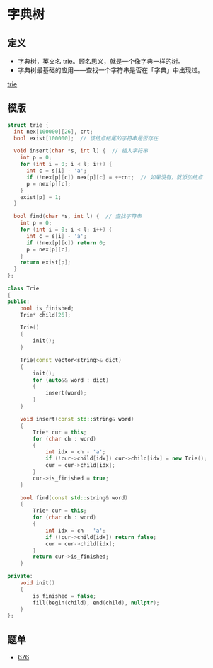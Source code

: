 # 字典树

## 定义

+ 字典树，英文名 trie。顾名思义，就是一个像字典一样的树。
+ 字典树最基础的应用——查找一个字符串是否在「字典」中出现过。

[trie](https://oi-wiki.org/string/trie/)

## 模版

```C++
struct trie {
  int nex[100000][26], cnt;
  bool exist[100000];  // 该结点结尾的字符串是否存在

  void insert(char *s, int l) {  // 插入字符串
    int p = 0;
    for (int i = 0; i < l; i++) {
      int c = s[i] - 'a';
      if (!nex[p][c]) nex[p][c] = ++cnt;  // 如果没有，就添加结点
      p = nex[p][c];
    }
    exist[p] = 1;
  }

  bool find(char *s, int l) {  // 查找字符串
    int p = 0;
    for (int i = 0; i < l; i++) {
      int c = s[i] - 'a';
      if (!nex[p][c]) return 0;
      p = nex[p][c];
    }
    return exist[p];
  }
};
```

```C++
class Trie
{
public:
    bool is_finished;
    Trie* child[26];

    Trie()
    {
        init();
    }

    Trie(const vector<string>& dict)
    {
        init();
        for (auto&& word : dict)
        {
            insert(word);
        }
    }

    void insert(const std::string& word)
    {
        Trie* cur = this;
        for (char ch : word)
        {
            int idx = ch - 'a';
            if (!cur->child[idx]) cur->child[idx] = new Trie();
            cur = cur->child[idx];
        }
        cur->is_finished = true;
    }

    bool find(const std::string& word)
    {
        Trie* cur = this;
        for (char ch : word)
        {
            int idx = ch - 'a';
            if (!cur->child[idx]) return false;
            cur = cur->child[idx];
        }
        return cur->is_finished;
    }

private:
    void init()
    {
        is_finished = false;
        fill(begin(child), end(child), nullptr);
    }
};
```

## 题单

+ [676](https://leetcode.cn/problems/implement-magic-dictionary/solutions/1656423/shi-xian-yi-ge-mo-fa-zi-dian-by-leetcode-b35s/?envType=daily-question&envId=2024-08-12)
